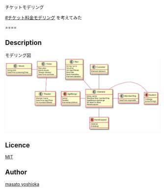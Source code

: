 チケットモデリング

[#チケット料金モデリング](https://github.com/j5ik2o/ticket-price-modeling) を考えてみた

====

## Description

モデリング図
![モデル図](./docs/model.svg)

## Licence

[MIT](https://github.com/tcnksm/tool/blob/master/LICENCE)

## Author

[masato yoshioka](https://github.com/MasatoYoshioka)

